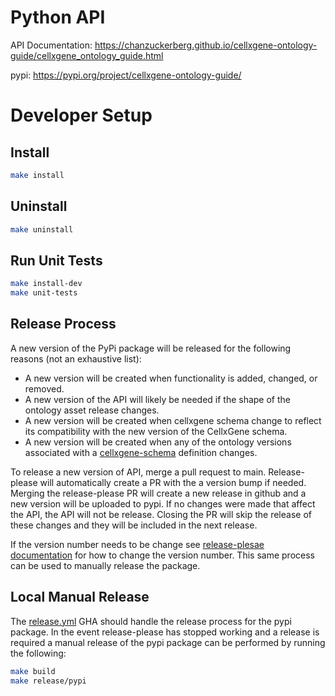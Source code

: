 # Python API

API Documentation: https://chanzuckerberg.github.io/cellxgene-ontology-guide/cellxgene_ontology_guide.html

pypi: https://pypi.org/project/cellxgene-ontology-guide/

# Developer Setup

## Install

```bash
make install
```

## Uninstall

```bash
make uninstall
```

## Run Unit Tests

```bash
make install-dev
make unit-tests
```

## Release Process

A new version of the PyPi package will be released for the following reasons (not an exhaustive list):

- A new version will be created when functionality is added, changed, or removed.
- A new version of the API will likely be needed if the shape of the ontology asset release changes.
- A new version will be created when cellxgene schema change to reflect its compatibility with the new version of the CellxGene schema.
- A new version will be created when any of the ontology versions associated with a [cellxgene-schema](https://github.com/chanzuckerberg/single-cell-curation/tree/main/schema) definition changes.

To release a new version of API, merge a pull request to main. Release-please will automatically create a PR with the a version bump if needed. Merging the release-please PR will create a new release in github and a new version will be uploaded to pypi. If no changes were made that affect the API, the API will not be release. Closing the PR will skip the release of these changes and they will be included in the next release.

If the version number needs to be change see [release-plesae documentation](https://github.com/googleapis/release-please?tab=readme-ov-file#how-do-i-change-the-version-number) for how to change the version number. This same process can be used to manually release the package.

## Local Manual Release

The [release.yml](../../.github/workflows/release.yml) GHA should handle the release process for the pypi package. In the event release-please has stopped working and a release is required a manual release of the pypi package can be performed by running the following:

```bash
make build
make release/pypi
```
